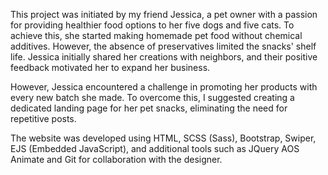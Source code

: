 This project was initiated by my friend Jessica, a pet owner with a passion for providing healthier food options to her five dogs and five cats. To achieve this, she started making homemade pet food without chemical additives. However, the absence of preservatives limited the snacks' shelf life. Jessica initially shared her creations with neighbors, and their positive feedback motivated her to expand her business.

However, Jessica encountered a challenge in promoting her products with every new batch she made. To overcome this, I suggested creating a dedicated landing page for her pet snacks, eliminating the need for repetitive posts.

The website was developed using HTML, SCSS (Sass), Bootstrap, Swiper, EJS (Embedded JavaScript), and additional tools such as JQuery AOS Animate and Git for collaboration with the designer.


